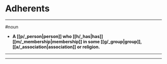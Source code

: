 # Adherents
---
#noun
- **A [[p/_person|person]] who [[h/_has|has]] [[m/_membership|membership]] in some [[g/_group|group]], [[a/_association|association]] or religion.**
---
---
